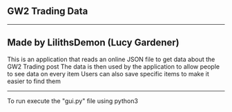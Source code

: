 ## GW2 Trading Data

---
Made by LilithsDemon (Lucy Gardener)
---

This is an application that reads an online JSON file to get data about the GW2 Trading post
The data is then used by the application to allow people to see data on every item
Users can also save specific items to make it easier to find them

---
To run execute the "gui.py" file using python3

